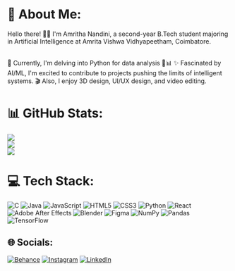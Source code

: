 # 💫 About Me:

Hello there! 👩‍💻 I'm Amritha Nandini, a second-year B.Tech student majoring in Artificial Intelligence at Amrita Vishwa Vidhyapeetham, Coimbatore.<br><br>

🌱 Currently, I'm delving into Python for data analysis 🐍📊
✨ Fascinated by AI/ML, I'm excited to contribute to projects pushing the limits of intelligent systems. 
🎬 Also, I enjoy 3D design, UI/UX design, and video editing. 

# 📊 GitHub Stats:

![](https://github-readme-stats.vercel.app/api?username=amri-tah&theme=tokyonight&hide_border=true&include_all_commits=true&count_private=true)<br/>
![](https://github-readme-streak-stats.herokuapp.com/?user=amri-tah&theme=tokyonight&hide_border=true)<br/>
![](https://github-readme-stats.vercel.app/api/top-langs/?username=amri-tah&theme=tokyonight&hide_border=true&include_all_commits=true&count_private=true&layout=compact)

# 💻 Tech Stack:

![C](https://img.shields.io/badge/c-%2300599C.svg?style=for-the-badge&logo=c&logoColor=white) ![Java](https://img.shields.io/badge/java-%23ED8B00.svg?style=for-the-badge&logo=java&logoColor=white) ![JavaScript](https://img.shields.io/badge/javascript-%23323330.svg?style=for-the-badge&logo=javascript&logoColor=%23F7DF1E) ![HTML5](https://img.shields.io/badge/html5-%23E34F26.svg?style=for-the-badge&logo=html5&logoColor=white) ![CSS3](https://img.shields.io/badge/css3-%231572B6.svg?style=for-the-badge&logo=css3&logoColor=white) ![Python](https://img.shields.io/badge/python-3670A0?style=for-the-badge&logo=python&logoColor=ffdd54) ![React](https://img.shields.io/badge/react-%2320232a.svg?style=for-the-badge&logo=react&logoColor=%2361DAFB) ![Adobe After Effects](https://img.shields.io/badge/Adobe%20After%20Effects-9999FF.svg?style=for-the-badge&logo=Adobe%20After%20Effects&logoColor=white) ![Blender](https://img.shields.io/badge/blender-%23F5792A.svg?style=for-the-badge&logo=blender&logoColor=white) ![Figma](https://img.shields.io/badge/figma-%23F24E1E.svg?style=for-the-badge&logo=figma&logoColor=white) ![NumPy](https://img.shields.io/badge/numpy-%23013243.svg?style=for-the-badge&logo=numpy&logoColor=white) ![Pandas](https://img.shields.io/badge/pandas-%23150458.svg?style=for-the-badge&logo=pandas&logoColor=white) ![TensorFlow](https://img.shields.io/badge/TensorFlow-%23FF6F00.svg?style=for-the-badge&logo=TensorFlow&logoColor=white)

## 🌐 Socials:

[![Behance](https://img.shields.io/badge/Behance-1769ff?logo=behance&logoColor=white)](https://behance.net/amrithanandini) [![Instagram](https://img.shields.io/badge/Instagram-%23E4405F.svg?logo=Instagram&logoColor=white)](https://instagram.com/amrututu) [![LinkedIn](https://img.shields.io/badge/LinkedIn-%230077B5.svg?logo=linkedin&logoColor=white)](https://linkedin.com/in/amrithanandini)
